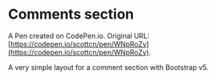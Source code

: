 # Comments section

A Pen created on CodePen.io. Original URL: [https://codepen.io/scottcn/pen/WNpRoZv](https://codepen.io/scottcn/pen/WNpRoZv).

A very simple layout for a comment section with Bootstrap v5.
